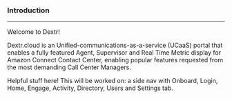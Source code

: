 
### Introduction
---

Welcome to Dextr! 

Dextr.cloud is an Unified-communications-as-a-service (UCaaS) portal that enables a fully featured Agent, Supervisor and Real Time Metric display for Amazon Connect Contact Center, enabling popular features requested from the most demanding Call Center Managers.

Helpful stuff here!
This will be worked on: a side nav with Onboard, Login, Home, Engage, Activity, Directory, Users and Settings tab.

